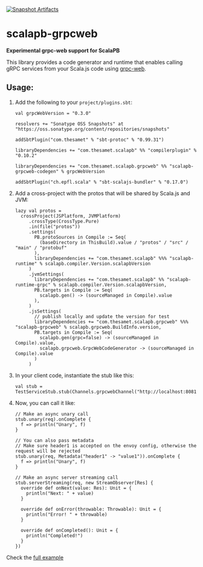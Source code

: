 [![Snapshot Artifacts][Badge-SonatypeSnapshots]][Link-SonatypeSnapshots]

# scalapb-grpcweb

**Experimental grpc-web support for ScalaPB**

This library provides a code generator and runtime that enables calling gRPC services
from your Scala.js code using [grpc-web](https://github.com/grpc/grpc-web).

## Usage:

1. Add the following to your `project/plugins.sbt`:
    ```
    val grpcWebVersion = "0.3.0"
    
    resolvers += "Sonatype OSS Snapshots" at "https://oss.sonatype.org/content/repositories/snapshots"
    
    addSbtPlugin("com.thesamet" % "sbt-protoc" % "0.99.31")
    
    libraryDependencies += "com.thesamet.scalapb" %% "compilerplugin" % "0.10.2"
    
    libraryDependencies += "com.thesamet.scalapb.grpcweb" %% "scalapb-grpcweb-codegen" % grpcWebVersion
    
    addSbtPlugin("ch.epfl.scala" % "sbt-scalajs-bundler" % "0.17.0")
    ```

2. Add a cross-project with the protos that will be shared by Scala.js and
   JVM:

   ```
   lazy val protos =
     crossProject(JSPlatform, JVMPlatform)
        .crossType(CrossType.Pure)
        .in(file("protos"))
        .settings(
          PB.protoSources in Compile := Seq(
            (baseDirectory in ThisBuild).value / "protos" / "src" / "main" / "protobuf"
          ),
          libraryDependencies += "com.thesamet.scalapb" %%% "scalapb-runtime" % scalapb.compiler.Version.scalapbVersion
        )
        .jvmSettings(
          libraryDependencies += "com.thesamet.scalapb" %% "scalapb-runtime-grpc" % scalapb.compiler.Version.scalapbVersion,
          PB.targets in Compile := Seq(
            scalapb.gen() -> (sourceManaged in Compile).value
          ),
        )
        .jsSettings(
          // publish locally and update the version for test
          libraryDependencies += "com.thesamet.scalapb.grpcweb" %%% "scalapb-grpcweb" % scalapb.grpcweb.BuildInfo.version,
          PB.targets in Compile := Seq(
            scalapb.gen(grpc=false) -> (sourceManaged in Compile).value,
            scalapb.grpcweb.GrpcWebCodeGenerator -> (sourceManaged in Compile).value
          )
        )
   ```

3. In your client code, instantiate the stub like this:

   ```
   val stub = TestServiceStub.stub(Channels.grpcwebChannel("http://localhost:8081"))
   ```

4. Now, you can call it like:

   ```
   // Make an async unary call
   stub.unary(req).onComplete {
     f => println("Unary", f)
   }

   // You can also pass metadata
   // Make sure header1 is accepted on the envoy config, otherwise the request will be rejected
   stub.unary(req, Metadata("header1" -> "value1")).onComplete {
     f => println("Unary", f)
   }

   // Make an async server streaming call
   stub.serverStreaming(req, new StreamObserver[Res] {
     override def onNext(value: Res): Unit = {
       println("Next: " + value)
     }

     override def onError(throwable: Throwable): Unit = {
       println("Error! " + throwable)
     }

     override def onCompleted(): Unit = {
       println("Completed!")
     }
   })
   ```

Check the [full example](https://github.com/scalapb/scalapb-grpcweb/tree/master/example)

[Link-SonatypeSnapshots]: https://oss.sonatype.org/content/repositories/snapshots/com/thesamet/scalapb/grpcweb/scalapb-grpcweb_sjs1_2.13/ "Sonatype Snapshots"
[Badge-SonatypeSnapshots]: https://img.shields.io/nexus/s/https/oss.sonatype.org/com.thesamet.scalapb.grpcweb/scalapb-grpcweb_sjs1_2.13.svg "Sonatype Snapshots"
